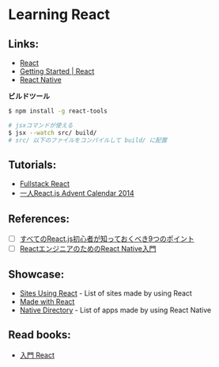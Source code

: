 # Learning React

## Links:
- [React](https://facebook.github.io/react/)
- [Getting Started | React](https://facebook.github.io/react/docs/getting-started.html)
- [React Native](https://facebook.github.io/react-native/)

__ビルドツール__

```sh
$ npm install -g react-tools

# jsxコマンドが使える
$ jsx --watch src/ build/
# src/ 以下のファイルをコンパイルして build/ に配置
```

## Tutorials:
- [Fullstack React](https://www.fullstackreact.com/30-days-of-react/)
- [一人React.js Advent Calendar 2014](http://qiita.com/advent-calendar/2014/reactjs)

## References:
- [ ] [すべてのReact.js初心者が知っておくべき9つのポイント](http://qiita.com/ossan-engineer/items/3622e57ceb70c7f12295)
- [ ] [ReactエンジニアのためのReact Native入門](https://speakerdeck.com/januswel/react-enziniafalsetamefalse-react-native-ru-men)

## Showcase:
- [Sites Using React](https://github.com/facebook/react/wiki/Sites-Using-React) - List of sites made by using React
- [Made with React](http://madewithreact.com/)
- [Native Directory](https://native.directory/) - List of apps made by using React Native

## Read books:
- [入門 React](https://github.com/stage-clear/Learning-javascript/tree/master/Books/978-4-87311-719-5/README.md)
